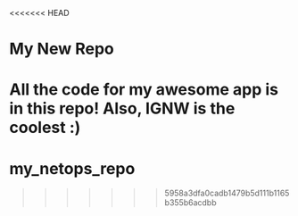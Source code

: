 <<<<<<< HEAD
# My New Repo
All the code for my awesome app is in this repo!
Also, IGNW is the coolest :)
=======
# my_netops_repo
>>>>>>> 5958a3dfa0cadb1479b5d111b1165b355b6acdbb
